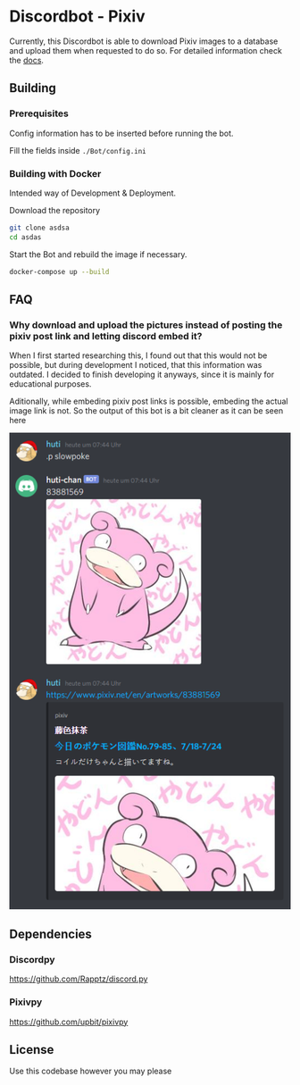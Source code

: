 # Discordbot - Pixiv

Currently, this Discordbot is able to download Pixiv images to a database and upload them when requested to do so. For
detailed information check the [docs](./Docs/README.md).

## Building

### Prerequisites

Config information has to be inserted before running the bot.

Fill the fields inside `./Bot/config.ini`

### Building with Docker

Intended way of Development & Deployment.

Download the repository

```bash
git clone asdsa
cd asdas
```

Start the Bot and rebuild the image if necessary.

```bash
docker-compose up --build
```

## FAQ

### Why download and upload the pictures instead of posting the pixiv post link and letting discord embed it?

When I first started researching this, I found out that this would not be possible, but during development I noticed,
that this information was outdated. I decided to finish developing it anyways, since it is mainly for educational
purposes.

Aditionally, while embeding pixiv post links is possible, embeding the actual image link is not. So the output of this
bot is a bit cleaner as it can be seen here

![](./Docs/Images/slowpoke-example-embed.png)

## Dependencies

### Discordpy

https://github.com/Rapptz/discord.py

### Pixivpy

https://github.com/upbit/pixivpy

## License

Use this codebase however you may please